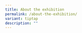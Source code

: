 ```yaml
---
title: About the exhibition
permalink: /about-the-exhibition/
variant: tiptap
description: ""
---
```

